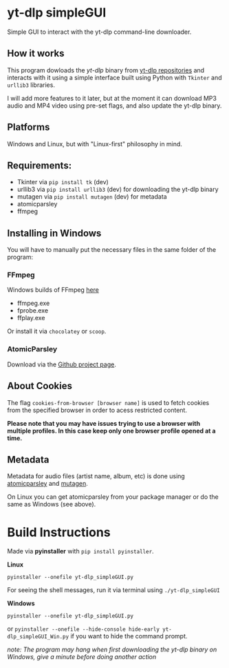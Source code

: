 # yt-dlp simpleGUI
[](banner.png)

Simple GUI to interact with the yt-dlp command-line downloader.

## How it works
This program dowloads the *yt-dlp* binary from [yt-dlp repositories](https://github.com/yt-dlp/yt-dlp) and interacts with it using a simple interface built using Python with `Tkinter` and `urllib3` libraries.

I will add more features to it later, but at the moment it can download MP3 audio and MP4 video using pre-set flags, and also update the yt-dlp binary.

## Platforms
Windows and Linux, but with "Linux-first" philosophy in mind.

## Requirements:

- Tkinter via `pip install tk` (dev)
- urllib3 via `pip install urllib3` (dev) for downloading the yt-dlp binary
- mutagen via `pip install mutagen` (dev) for metadata
- atomicparsley
- ffmpeg

## Installing in Windows
You will have to manually put the necessary files in the same folder of the program:

### FFmpeg
Windows builds of FFmpeg [here](https://ffmpeg.org/download.html)

- ffmpeg.exe
- fprobe.exe
- ffplay.exe

Or install it via `chocolatey` or `scoop`.

### AtomicParsley
Download via the [Github project page](https://github.com/wez/atomicparsley/releases).

## About Cookies
The flag `cookies-from-browser [browser name]` is used to fetch cookies from the specified browser in order to acess restricted content.

**Please note that you may have issues trying to use a browser with multiple profiles. In this case keep only one browser profile opened at a time.**

## Metadata
Metadata for audio files (artist name, album, etc) is done using [atomicparsley](https://github.com/wez/atomicparsley) and [mutagen](https://pypi.org/project/mutagen/).

On Linux you can get atomicparsley from your package manager or do the same as Windows (see above).

# Build Instructions

Made via **pyinstaller** with `pip install pyinstaller`.

**Linux**

`pyinstaller --onefile yt-dlp_simpleGUI.py`

For seeing the shell messages, run it via terminal using `./yt-dlp_simpleGUI`

**Windows**

`pyinstaller --onefile yt-dlp_simpleGUI.py`

or `pyinstaller --onefile --hide-console hide-early yt-dlp_simpleGUI_Win.py` if you want to hide the command prompt.

*note: The program may hang when first downloading the yt-dlp binary on Windows, give a minute before doing another action*
